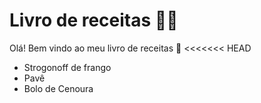 # Livro de receitas :man_cook:

Olá! Bem vindo ao meu livro de receitas :wave:
<<<<<<< HEAD
- Strogonoff de frango
- Pavê
- Bolo de Cenoura 

